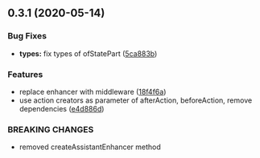 ## 0.3.1 (2020-05-14)


### Bug Fixes

* **types:** fix types of ofStatePart ([5ca883b](https://github.com/megazazik/reducer-assistant/commit/5ca883b778ae7ea1a664af7c5c7abf9cec8a670d))


### Features

* replace enhancer with middleware ([18f4f6a](https://github.com/megazazik/reducer-assistant/commit/18f4f6a9280bf6c510fcac5dc959b74fc7d4d22b))
* use action creators as parameter of afterAction, beforeAction, remove dependencies ([e4d886d](https://github.com/megazazik/reducer-assistant/commit/e4d886db6dae11e2c28fb1228955cfdb15e5fc32))


### BREAKING CHANGES

* removed createAssistantEnhancer method



